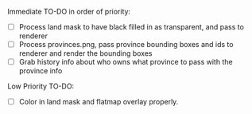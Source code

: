Immediate TO-DO in order of priority:
- [ ] Process land mask to have black filled in as transparent, and pass to renderer
- [ ] Process provinces.png, pass province bounding boxes and ids to renderer and render the bounding boxes
- [ ] Grab history info about who owns what province to pass with the province info

Low Priority TO-DO:
- [ ] Color in land mask and flatmap overlay properly.
